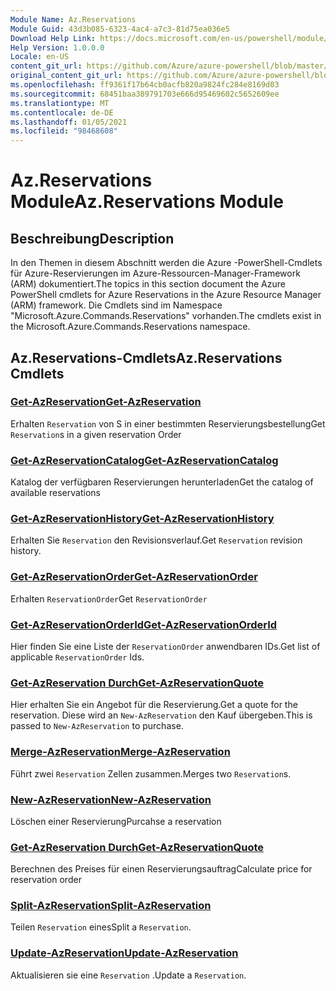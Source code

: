 ```yaml
---
Module Name: Az.Reservations
Module Guid: 43d3b085-6323-4ac4-a7c3-81d75ea036e5
Download Help Link: https://docs.microsoft.com/en-us/powershell/module/az.reservations
Help Version: 1.0.0.0
Locale: en-US
content_git_url: https://github.com/Azure/azure-powershell/blob/master/src/Reservations/Reservations/help/Az.Reservations.md
original_content_git_url: https://github.com/Azure/azure-powershell/blob/master/src/Reservations/Reservations/help/Az.Reservations.md
ms.openlocfilehash: ff9361f17b64cb0acfb820a9824fc284e8169d03
ms.sourcegitcommit: 68451baa389791703e666d95469602c5652609ee
ms.translationtype: MT
ms.contentlocale: de-DE
ms.lasthandoff: 01/05/2021
ms.locfileid: "98468608"
---
```

# <span data-ttu-id="b226e-101">Az.Reservations Module</span><span class="sxs-lookup"><span data-stu-id="b226e-101">Az.Reservations Module</span></span>
## <span data-ttu-id="b226e-102">Beschreibung</span><span class="sxs-lookup"><span data-stu-id="b226e-102">Description</span></span>
<span data-ttu-id="b226e-103">In den Themen in diesem Abschnitt werden die Azure -PowerShell-Cmdlets für Azure-Reservierungen im Azure-Ressourcen-Manager-Framework (ARM) dokumentiert.</span><span class="sxs-lookup"><span data-stu-id="b226e-103">The topics in this section document the Azure PowerShell cmdlets for Azure Reservations in the Azure Resource Manager (ARM) framework.</span></span> <span data-ttu-id="b226e-104">Die Cmdlets sind im Namespace "Microsoft.Azure.Commands.Reservations" vorhanden.</span><span class="sxs-lookup"><span data-stu-id="b226e-104">The cmdlets exist in the Microsoft.Azure.Commands.Reservations namespace.</span></span>

## <span data-ttu-id="b226e-105">Az.Reservations-Cmdlets</span><span class="sxs-lookup"><span data-stu-id="b226e-105">Az.Reservations Cmdlets</span></span>
### [<span data-ttu-id="b226e-106">Get-AzReservation</span><span class="sxs-lookup"><span data-stu-id="b226e-106">Get-AzReservation</span></span>](Get-AzReservation.md)
<span data-ttu-id="b226e-107">Erhalten `Reservation` von S in einer bestimmten Reservierungsbestellung</span><span class="sxs-lookup"><span data-stu-id="b226e-107">Get `Reservation`s in a given reservation Order</span></span>

### [<span data-ttu-id="b226e-108">Get-AzReservationCatalog</span><span class="sxs-lookup"><span data-stu-id="b226e-108">Get-AzReservationCatalog</span></span>](Get-AzReservationCatalog.md)
<span data-ttu-id="b226e-109">Katalog der verfügbaren Reservierungen herunterladen</span><span class="sxs-lookup"><span data-stu-id="b226e-109">Get the catalog of available reservations</span></span>

### [<span data-ttu-id="b226e-110">Get-AzReservationHistory</span><span class="sxs-lookup"><span data-stu-id="b226e-110">Get-AzReservationHistory</span></span>](Get-AzReservationHistory.md)
<span data-ttu-id="b226e-111">Erhalten Sie `Reservation` den Revisionsverlauf.</span><span class="sxs-lookup"><span data-stu-id="b226e-111">Get `Reservation` revision history.</span></span>

### [<span data-ttu-id="b226e-112">Get-AzReservationOrder</span><span class="sxs-lookup"><span data-stu-id="b226e-112">Get-AzReservationOrder</span></span>](Get-AzReservationOrder.md)
<span data-ttu-id="b226e-113">Erhalten `ReservationOrder`</span><span class="sxs-lookup"><span data-stu-id="b226e-113">Get `ReservationOrder`</span></span>

### [<span data-ttu-id="b226e-114">Get-AzReservationOrderId</span><span class="sxs-lookup"><span data-stu-id="b226e-114">Get-AzReservationOrderId</span></span>](Get-AzReservationOrderId.md)
<span data-ttu-id="b226e-115">Hier finden Sie eine Liste der `ReservationOrder` anwendbaren IDs.</span><span class="sxs-lookup"><span data-stu-id="b226e-115">Get list of applicable `ReservationOrder` Ids.</span></span>

### [<span data-ttu-id="b226e-116">Get-AzReservation Durch</span><span class="sxs-lookup"><span data-stu-id="b226e-116">Get-AzReservationQuote</span></span>](Get-AzReservationQuote.md)
<span data-ttu-id="b226e-117">Hier erhalten Sie ein Angebot für die Reservierung.</span><span class="sxs-lookup"><span data-stu-id="b226e-117">Get a quote for the reservation.</span></span> <span data-ttu-id="b226e-118">Diese wird an `New-AzReservation` den Kauf übergeben.</span><span class="sxs-lookup"><span data-stu-id="b226e-118">This is passed to `New-AzReservation` to purchase.</span></span>

### [<span data-ttu-id="b226e-119">Merge-AzReservation</span><span class="sxs-lookup"><span data-stu-id="b226e-119">Merge-AzReservation</span></span>](Merge-AzReservation.md)
<span data-ttu-id="b226e-120">Führt zwei `Reservation` Zellen zusammen.</span><span class="sxs-lookup"><span data-stu-id="b226e-120">Merges two `Reservation`s.</span></span>

### [<span data-ttu-id="b226e-121">New-AzReservation</span><span class="sxs-lookup"><span data-stu-id="b226e-121">New-AzReservation</span></span>](New-AzReservation.md)
<span data-ttu-id="b226e-122">Löschen einer Reservierung</span><span class="sxs-lookup"><span data-stu-id="b226e-122">Purcahse a reservation</span></span>

### [<span data-ttu-id="b226e-123">Get-AzReservation Durch</span><span class="sxs-lookup"><span data-stu-id="b226e-123">Get-AzReservationQuote</span></span>](Get-AzReservationQuote.md)
<span data-ttu-id="b226e-124">Berechnen des Preises für einen Reservierungsauftrag</span><span class="sxs-lookup"><span data-stu-id="b226e-124">Calculate price for reservation order</span></span>

### [<span data-ttu-id="b226e-125">Split-AzReservation</span><span class="sxs-lookup"><span data-stu-id="b226e-125">Split-AzReservation</span></span>](Split-AzReservation.md)
<span data-ttu-id="b226e-126">Teilen `Reservation` eines</span><span class="sxs-lookup"><span data-stu-id="b226e-126">Split a `Reservation`.</span></span>

### [<span data-ttu-id="b226e-127">Update-AzReservation</span><span class="sxs-lookup"><span data-stu-id="b226e-127">Update-AzReservation</span></span>](Update-AzReservation.md)
<span data-ttu-id="b226e-128">Aktualisieren sie eine `Reservation` .</span><span class="sxs-lookup"><span data-stu-id="b226e-128">Update a `Reservation`.</span></span>

